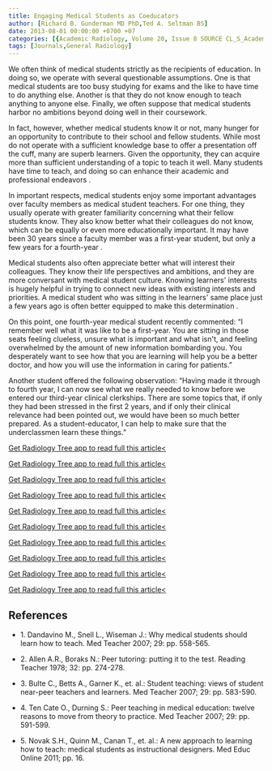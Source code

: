 ```yaml
---
title: Engaging Medical Students as Coeducators
author: [Richard B. Gunderman MD PhD,Ted A. Seltman BS]
date: 2013-08-01 00:00:00 +0700 +07
categories: [{Academic Radiology, Volume 20, Issue 8 SOURCE CL_S_AcademicRadiologyVolume20Issue8 1}]
tags: [Journals,General Radiology]
---
```

We often think of medical students strictly as the recipients of education. In doing so, we operate with several questionable assumptions. One is that medical students are too busy studying for exams and the like to have time to do anything else. Another is that they do not know enough to teach anything to anyone else. Finally, we often suppose that medical students harbor no ambitions beyond doing well in their coursework.

In fact, however, whether medical students know it or not, many hunger for an opportunity to contribute to their school and fellow students. While most do not operate with a sufficient knowledge base to offer a presentation off the cuff, many are superb learners. Given the opportunity, they can acquire more than sufficient understanding of a topic to teach it well. Many students have time to teach, and doing so can enhance their academic and professional endeavors .

In important respects, medical students enjoy some important advantages over faculty members as medical student teachers. For one thing, they usually operate with greater familiarity concerning what their fellow students know. They also know better what their colleagues do not know, which can be equally or even more educationally important. It may have been 30 years since a faculty member was a first-year student, but only a few years for a fourth-year .

Medical students also often appreciate better what will interest their colleagues. They know their life perspectives and ambitions, and they are more conversant with medical student culture. Knowing learners' interests is hugely helpful in trying to connect new ideas with existing interests and priorities. A medical student who was sitting in the learners' same place just a few years ago is often better equipped to make this determination .

On this point, one fourth-year medical student recently commented: “I remember well what it was like to be a first-year. You are sitting in those seats feeling clueless, unsure what is important and what isn't, and feeling overwhelmed by the amount of new information bombarding you. You desperately want to see how that you are learning will help you be a better doctor, and how you will use the information in caring for patients.”

Another student offered the following observation: “Having made it through to fourth year, I can now see what we really needed to know before we entered our third-year clinical clerkships. There are some topics that, if only they had been stressed in the first 2 years, and if only their clinical relevance had been pointed out, we would have been so much better prepared. As a student-educator, I can help to make sure that the underclassmen learn these things.”

[Get Radiology Tree app to read full this article<](https://clinicalpub.com/app)

[Get Radiology Tree app to read full this article<](https://clinicalpub.com/app)

[Get Radiology Tree app to read full this article<](https://clinicalpub.com/app)

[Get Radiology Tree app to read full this article<](https://clinicalpub.com/app)

[Get Radiology Tree app to read full this article<](https://clinicalpub.com/app)

[Get Radiology Tree app to read full this article<](https://clinicalpub.com/app)

[Get Radiology Tree app to read full this article<](https://clinicalpub.com/app)

[Get Radiology Tree app to read full this article<](https://clinicalpub.com/app)

[Get Radiology Tree app to read full this article<](https://clinicalpub.com/app)

[Get Radiology Tree app to read full this article<](https://clinicalpub.com/app)

## References

- 1\. Dandavino M., Snell L., Wiseman J.: Why medical students should learn how to teach. Med Teacher 2007; 29: pp. 558-565.


- 2\. Allen A.R., Boraks N.: Peer tutoring: putting it to the test. Reading Teacher 1978; 32: pp. 274-278.


- 3\. Bulte C., Betts A., Garner K., et. al.: Student teaching: views of student near-peer teachers and learners. Med Teacher 2007; 29: pp. 583-590.


- 4\. Ten Cate O., Durning S.: Peer teaching in medical education: twelve reasons to move from theory to practice. Med Teacher 2007; 29: pp. 591-599.


- 5\. Novak S.H., Quinn M., Canan T., et. al.: A new approach to learning how to teach: medical students as instructional designers. Med Educ Online 2011; pp. 16.